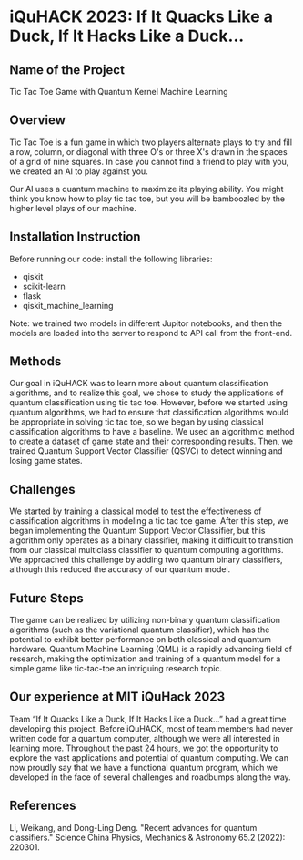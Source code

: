 # iQuHACK 2023: If It Quacks Like a Duck, If It Hacks Like a Duck...

## Name of the Project 
Tic Tac Toe Game with Quantum Kernel Machine Learning

## Overview 
Tic Tac Toe is a fun game in which two players alternate plays to try and fill a row, column, or diagonal with three O's or three X's drawn in the spaces of a grid of nine squares. In case you cannot find a friend to play with you, we created an AI to play against you. 

Our AI uses a quantum machine to maximize its playing ability. You might think you know how to play tic tac toe, but you will be bamboozled by the higher level plays of our machine.

## Installation Instruction  
Before running our code: install the following libraries: 
- qiskit
- scikit-learn
- flask 
- qiskit_machine_learning

Note: we trained two models in different Jupitor notebooks, and then the models are loaded into the server to respond to API call from the front-end.

## Methods 
Our goal in iQuHACK was to learn more about quantum classification algorithms, and to realize this goal, we chose to study the applications of quantum classification using tic tac toe. However, before we started using quantum algorithms, we had to ensure that classification algorithms would be appropriate in solving tic tac toe, so we began by using classical classification algorithms to have a baseline. We used an algorithmic method to create a dataset of game state and their corresponding results. Then, we trained Quantum Support Vector Classifier (QSVC) to detect winning and losing game states. 

## Challenges
We started by training a classical model to test the effectiveness of classification algorithms in modeling a tic tac toe game. After this step, we began implementing the Quantum Support Vector Classifier, but this algorithm only operates as a binary classifier, making it difficult to transition from our classical multiclass classifier to quantum computing algorithms. We approached this challenge by adding two quantum binary classifiers, although this reduced the accuracy of our quantum model.

## Future Steps 
The game can be realized by utilizing non-binary quantum classification algorithms (such as the variational quantum classifier), which has the potential to exhibit better performance on both classical and quantum hardware. Quantum Machine Learning (QML) is a rapidly advancing field of research, making the optimization and training of a quantum model for a simple game like tic-tac-toe an intriguing research topic.

## Our experience at MIT iQuHack 2023 
Team “If It Quacks Like a Duck, If It Hacks Like a Duck…” had a great time developing this project. Before iQuHACK, most of team members had never written code for a quantum computer, although we were all interested in learning more. Throughout the past 24 hours, we got the opportunity to explore the vast applications and potential of quantum computing. We can now proudly say that we have a functional quantum program, which we developed in the face of several challenges and roadbumps along the way.

## References

Li, Weikang, and Dong-Ling Deng. "Recent advances for quantum classifiers." Science China Physics, Mechanics & Astronomy 65.2 (2022): 220301.

